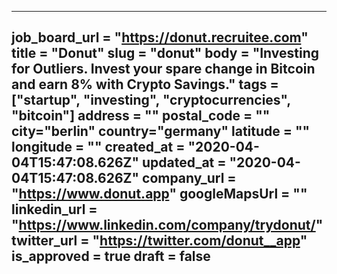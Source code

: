 ---
job_board_url = "https://donut.recruitee.com"
title = "Donut"
slug = "donut"
body = "Investing for Outliers. Invest your spare change in Bitcoin and earn 8% with Crypto Savings."
tags = ["startup", "investing", "cryptocurrencies", "bitcoin"]
address = ""
postal_code = ""
city="berlin"
country="germany"
latitude = ""
longitude = ""
created_at = "2020-04-04T15:47:08.626Z"
updated_at = "2020-04-04T15:47:08.626Z"
company_url = "https://www.donut.app"
googleMapsUrl = ""
linkedin_url = "https://www.linkedin.com/company/trydonut/"
twitter_url = "https://twitter.com/donut__app"
is_approved = true
draft = false
---